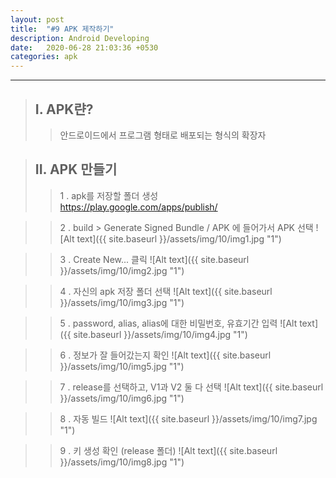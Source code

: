 ```yaml
---
layout: post
title:  "#9 APK 제작하기"
description: Android Developing
date:   2020-06-28 21:03:36 +0530
categories: apk
---
```


* * * 

> ## I. APK랸?
>   > 안드로이드에서 프로그램 형태로 배포되는 형식의 확장자   
   
> ## II. APK 만들기
>   > 1 . apk를 저장할 폴더 생성   
   https://play.google.com/apps/publish/   
   
>   > 2 . build >  Generate Signed Bundle / APK 에 들어가서 APK 선택
![Alt text]({{ site.baseurl }}/assets/img/10/img1.jpg "1")   
   
>   > 3 . Create New... 클릭
![Alt text]({{ site.baseurl }}/assets/img/10/img2.jpg "1")   
   
>   > 4 . 자신의 apk 저장 폴더 선택
![Alt text]({{ site.baseurl }}/assets/img/10/img3.jpg "1")   
   
>   > 5 . password, alias, alias에 대한 비밀번호, 유효기간 입력
![Alt text]({{ site.baseurl }}/assets/img/10/img4.jpg "1")   
   
>   > 6 . 정보가 잘 들어갔는지 확인
![Alt text]({{ site.baseurl }}/assets/img/10/img5.jpg "1")

>   > 7 . release를 선택하고, V1과 V2 둘 다 선택
![Alt text]({{ site.baseurl }}/assets/img/10/img6.jpg "1")

>   > 8 . 자동 빌드
![Alt text]({{ site.baseurl }}/assets/img/10/img7.jpg "1")

>   > 9 . 키 생성 확인 (release 폴더)
![Alt text]({{ site.baseurl }}/assets/img/10/img8.jpg "1")

